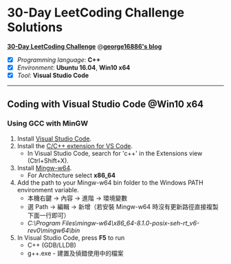 # 30-Day LeetCoding Challenge Solutions

[**30-Day LeetCoding Challenge**](https://george16886.gitlab.io/categories/LeetCode/30-Day-LeetCoding-Challenge/) @[**george16886's blog**](https://george16886.gitlab.io)

* [x] *Programming language*: **C++**
* [x] *Environment*: **Ubuntu 16.04**, **Win10 x64**
* [x] *Tool*: **Visual Studio Code** 

---

## Coding with Visual Studio Code @Win10 x64

### Using GCC with MinGW

1. Install [Visual Studio Code](https://code.visualstudio.com/download).
2. Install the [C/C++ extension for VS Code](https://marketplace.visualstudio.com/items?itemName=ms-vscode.cpptools).
   - In Visual Studio Code, search for 'c++' in the Extensions view (Ctrl+Shift+X).
3. Install [Mingw-w64](https://sourceforge.net/projects/mingw-w64/files/Toolchains%20targetting%20Win32/Personal%20Builds/mingw-builds/installer/mingw-w64-install.exe/download).
   - For Architecture select **x86_64**
4. Add the path to your Mingw-w64 bin folder to the Windows PATH environment variable.
   - 本機右鍵 -> 內容 -> 進階 -> 環境變數
   - 選 Path -> 編輯 -> 新增（若安裝 Mingw-w64 時沒有更新路徑直接複製下面一行即可）
   - *C:\Program Files\mingw-w64\x86_64-8.1.0-posix-seh-rt_v6-rev0\mingw64\bin*
5. In Visual Studio Code, press **F5** to run
   - C++ (GDB/LLDB)
   - g++.exe - 建置及偵錯使用中的檔案
